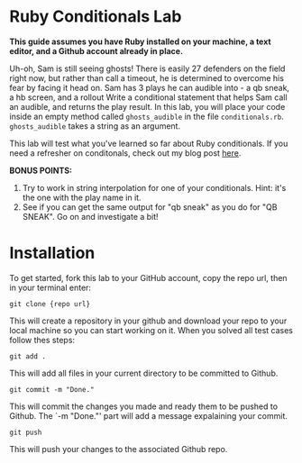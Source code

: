# Ruby Conditionals Lab
<strong>This guide assumes you have Ruby installed on your machine, a text editor, and a Github account already in place.</strong>

Uh-oh, Sam is still seeing ghosts! There is easily 27 defenders on the field right now, but rather than call a timeout, he is determined to overcome his fear by facing it head on. Sam has 3 plays he can audible into - a qb sneak, a hb screen, and a rollout Write a conditional statement that helps Sam call an audible, and returns the play result. In this lab, you will place your code inside an empty method called `ghosts_audible` in the file `conditionals.rb`. `ghosts_audible` takes a string as an argument.

This lab will test what you've learned so far about Ruby conditionals. If you need a refresher on conditonals, check out my blog post [here](https://dev.to/bmweygant/common-ruby-operators-and-conditional-logic-25pa).

<strong>BONUS POINTS:</strong> 

1. Try to work in string interpolation for one of your conditionals. Hint: it's the one with the play name in it. 
2. See if you can get the same output for "qb sneak" as you do for "QB SNEAK". Go on and investigate a bit!

# Installation 
To get started, fork this lab to your GitHub account, copy the repo url, then in your terminal enter:

```
git clone {repo url}
```

This will create a repository in your github and download your repo to your local machine so you can start working on it. When you solved all test cases follow thes steps:

```
git add .
```
This will add all files in your current directory to be committed to Github.

```
git commit -m "Done."
```
This will commit the changes you made and ready them to be pushed to Github. The `-m "Done."' part will add a message expalaining your commit.

```
git push
```
This will push your changes to the associated Github repo.